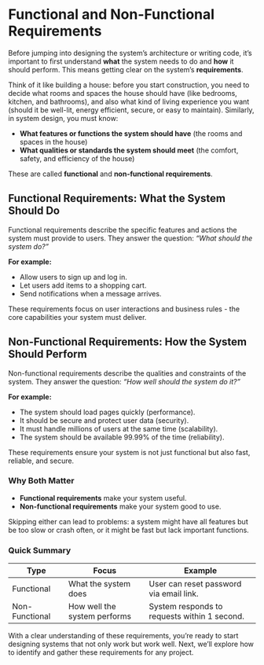 # Functional and Non-Functional Requirements

Before jumping into designing the system’s architecture or writing code, it’s important to first understand **what** the system needs to do and **how** it should perform. This means getting clear on the system’s **requirements**.

Think of it like building a house: before you start construction, you need to decide what rooms and spaces the house should have (like bedrooms, kitchen, and bathrooms), and also what kind of living experience you want (should it be well-lit, energy efficient, secure, or easy to maintain). Similarly, in system design, you must know:

* **What features or functions the system should have** (the rooms and spaces in the house)
* **What qualities or standards the system should meet** (the comfort, safety, and efficiency of the house)

These are called **functional** and **non-functional requirements**.

## Functional Requirements: What the System Should Do

Functional requirements describe the specific features and actions the system must provide to users. They answer the question: _“What should the system do?”_

**For example:**

* Allow users to sign up and log in.
* Let users add items to a shopping cart.
* Send notifications when a message arrives.

These requirements focus on user interactions and business rules - the core capabilities your system must deliver.

## Non-Functional Requirements: How the System Should Perform

Non-functional requirements describe the qualities and constraints of the system. They answer the question: _“How well should the system do it?”_

**For example:**

* The system should load pages quickly (performance).
* It should be secure and protect user data (security).
* It must handle millions of users at the same time (scalability).
* The system should be available 99.99% of the time (reliability).

These requirements ensure your system is not just functional but also fast, reliable, and secure.

### Why Both Matter

* **Functional requirements** make your system useful.
* **Non-functional requirements** make your system good to use.

Skipping either can lead to problems: a system might have all features but be too slow or crash often, or it might be fast but lack important functions.

### Quick Summary

| Type           | Focus                        | Example                                      |
| -------------- | ---------------------------- | -------------------------------------------- |
| Functional     | What the system does         | User can reset password via email link.      |
| Non-Functional | How well the system performs | System responds to requests within 1 second. |

With a clear understanding of these requirements, you’re ready to start designing systems that not only work but work well. Next, we’ll explore how to identify and gather these requirements for any project.

